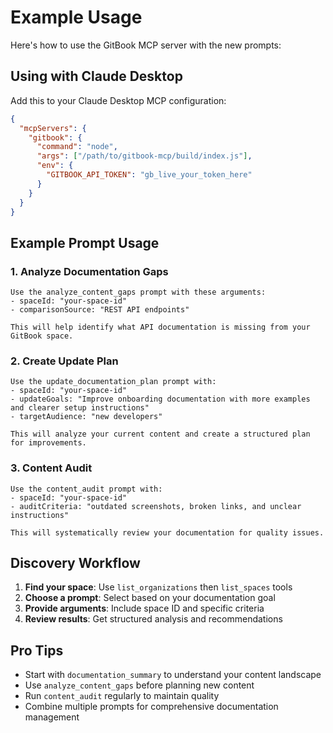 # Example Usage

Here's how to use the GitBook MCP server with the new prompts:

## Using with Claude Desktop

Add this to your Claude Desktop MCP configuration:

```json
{
  "mcpServers": {
    "gitbook": {
      "command": "node",
      "args": ["/path/to/gitbook-mcp/build/index.js"],
      "env": {
        "GITBOOK_API_TOKEN": "gb_live_your_token_here"
      }
    }
  }
}
```

## Example Prompt Usage

### 1. Analyze Documentation Gaps

```
Use the analyze_content_gaps prompt with these arguments:
- spaceId: "your-space-id"
- comparisonSource: "REST API endpoints"

This will help identify what API documentation is missing from your GitBook space.
```

### 2. Create Update Plan

```
Use the update_documentation_plan prompt with:
- spaceId: "your-space-id" 
- updateGoals: "Improve onboarding documentation with more examples and clearer setup instructions"
- targetAudience: "new developers"

This will analyze your current content and create a structured plan for improvements.
```

### 3. Content Audit

```
Use the content_audit prompt with:
- spaceId: "your-space-id"
- auditCriteria: "outdated screenshots, broken links, and unclear instructions"

This will systematically review your documentation for quality issues.
```

## Discovery Workflow

1. **Find your space**: Use `list_organizations` then `list_spaces` tools
2. **Choose a prompt**: Select based on your documentation goal
3. **Provide arguments**: Include space ID and specific criteria
4. **Review results**: Get structured analysis and recommendations

## Pro Tips

- Start with `documentation_summary` to understand your content landscape
- Use `analyze_content_gaps` before planning new content
- Run `content_audit` regularly to maintain quality
- Combine multiple prompts for comprehensive documentation management
